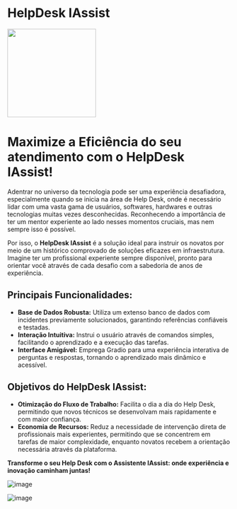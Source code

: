# HelpDesk IAssist
<img src="https://www.alura.com.br/assets/img/imersoes/imersao-ia-google-gemini/logo.1715192575.png" width="200px"><figcaption></figcaption>

# Maximize a Eficiência do seu atendimento com o HelpDesk IAssist!

Adentrar no universo da tecnologia pode ser uma experiência desafiadora, especialmente quando se inicia na área de Help Desk, onde é necessário lidar com uma vasta gama de usuários, softwares, hardwares e outras tecnologias muitas vezes desconhecidas. Reconhecendo a importância de ter um mentor experiente ao lado nesses momentos cruciais, mas nem sempre isso é possível.

Por isso, o **HelpDesk IAssist**  é a solução ideal para instruir os novatos por meio de um histórico comprovado de soluções eficazes em infraestrutura. Imagine ter um profissional experiente sempre disponível, pronto para orientar você através de cada desafio com a sabedoria de anos de experiência.

## Principais Funcionalidades:
- **Base de Dados Robusta:** Utiliza um extenso banco de dados com incidentes previamente solucionados, garantindo referências confiáveis e testadas.
- **Interação Intuitiva:** Instrui o usuário através de comandos simples, facilitando o aprendizado e a execução das tarefas.
- **Interface Amigável:** Emprega Gradio para uma experiência interativa de perguntas e respostas, tornando o aprendizado mais dinâmico e acessível.

## Objetivos do HelpDesk IAssist:
- **Otimização do Fluxo de Trabalho:** Facilita o dia a dia do Help Desk, permitindo que novos técnicos se desenvolvam mais rapidamente e com maior confiança.
- **Economia de Recursos:** Reduz a necessidade de intervenção direta de profissionais mais experientes, permitindo que se concentrem em tarefas de maior complexidade, enquanto novatos recebem a orientação necessária através da plataforma.

**Transforme o seu Help Desk com o Assistente IAssist: onde experiência e inovação caminham juntas!**


![image](https://github.com/lokolope24/Imersao_IA_Alura/assets/168781533/04e6c1d4-8609-43f2-bee6-62d9e3ca90ee)

![image](https://github.com/lokolope24/Imersao_IA_Alura/assets/168781533/d48dc76f-0357-4821-8362-44f8c24dbba5)





